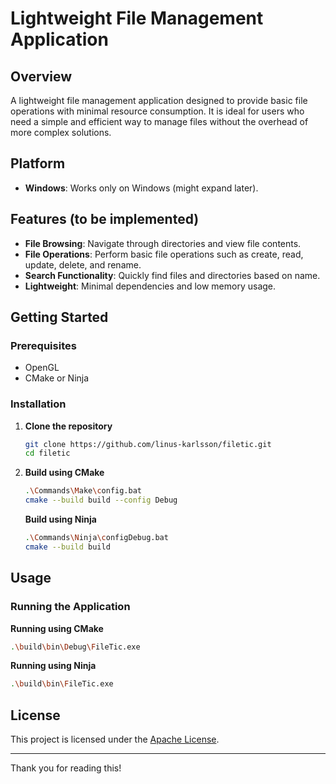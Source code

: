 
# Lightweight File Management Application

## Overview

A lightweight file management application designed to provide basic file operations with minimal resource consumption. It is ideal for users who need a simple and efficient way to manage files without the overhead of more complex solutions.

## Platform

- **Windows**: Works only on Windows (might expand later).

## Features (to be implemented)

- **File Browsing**: Navigate through directories and view file contents.
- **File Operations**: Perform basic file operations such as create, read, update, delete, and rename.
- **Search Functionality**: Quickly find files and directories based on name.
- **Lightweight**: Minimal dependencies and low memory usage.

## Getting Started

### Prerequisites

- OpenGL
- CMake or Ninja

### Installation

1. **Clone the repository**
    ```bash
    git clone https://github.com/linus-karlsson/filetic.git
    cd filetic
    ```

2. **Build using CMake**
    ```bash
    .\Commands\Make\config.bat
    cmake --build build --config Debug
    ```
   **Build using Ninja**
    ```bash
    .\Commands\Ninja\configDebug.bat
    cmake --build build
    ```

## Usage

### Running the Application

 **Running using CMake**
 ```bash
 .\build\bin\Debug\FileTic.exe
 ```

 **Running using Ninja**
 ```bash
 .\build\bin\FileTic.exe
 ```

## License

This project is licensed under the [Apache License](LICENSE).

---

Thank you for reading this!
